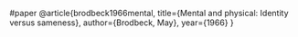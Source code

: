 #paper 
@article{brodbeck1966mental,
  title={Mental and physical: Identity versus sameness},
  author={Brodbeck, May},
  year={1966}
}

